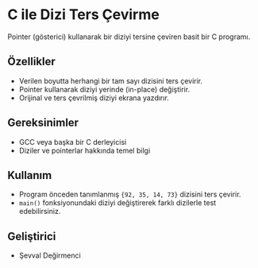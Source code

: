 # C ile Dizi Ters Çevirme

Pointer (gösterici) kullanarak bir diziyi tersine çeviren basit bir C programı.

## Özellikler
- Verilen boyutta herhangi bir tam sayı dizisini ters çevirir.
- Pointer kullanarak diziyi yerinde (in-place) değiştirir.
- Orijinal ve ters çevrilmiş diziyi ekrana yazdırır.

## Gereksinimler
- GCC veya başka bir C derleyicisi
- Diziler ve pointerlar hakkında temel bilgi

## Kullanım
- Program önceden tanımlanmış `{92, 35, 14, 73}` dizisini ters çevirir.
- `main()` fonksiyonundaki diziyi değiştirerek farklı dizilerle test edebilirsiniz.

## Geliştirici
- Şevval Değirmenci
